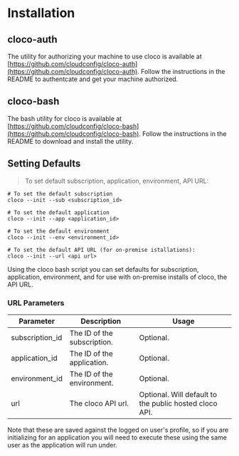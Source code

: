 # Installation

## cloco-auth

The utility for authorizing your machine to use cloco is available at [https://github.com/cloudconfig/cloco-auth](https://github.com/cloudconfig/cloco-auth).  Follow the instructions in the README to authentcate and get your machine authorized.

## cloco-bash

The bash utility for cloco is available at [https://github.com/cloudconfig/cloco-bash](https://github.com/cloudconfig/cloco-bash).  Follow the instructions in the README to download and install the utility.

## Setting Defaults

> To set default subscription, application, environment, API URL:

```shell
# To set the default subscription
cloco --init --sub <subscription_id>

# To set the default application
cloco --init --app <application_id>

# To set the default environment
cloco --init --env <environment_id>

# To set the default API URL (for on-premise istallations):
cloco --init --url <api url>
```

Using the cloco bash script you can set defaults for subscription, application, environment, and for use with on-premise installs of cloco, the API URL.

### URL Parameters

Parameter | Description | Usage
--------- | ----------- | -----
subscription_id | The ID of the subscription. | Optional.  
application_id | The ID of the application. | Optional.
environment_id | The ID of the environment. | Optional.
url | The cloco API url. | Optional.  Will default to the public hosted cloco API.

<aside class="notice">
Note that these are saved against the logged on user's profile, so if you are initializing for an application you will need to execute these using the same user as the application will run under.
</aside>
